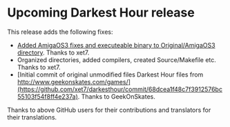 
# Upcoming Darkest Hour release

This release adds the following fixes:

- [Added AmigaOS3 fixes and executeable binary to Original/AmigaOS3 directory](https://github.com/xet7/darkesthour/commit/91a28c9d798a78b8a4f977d3e1724d581b621520).
  Thanks to xet7.
- Organized directories, added compilers, created Source/Makefile etc.
  Thanks to xet7.
- [Initial commit of original unmodified files Darkest Hour files from http://www.geekonskates.com/games/](https://github.com/xet7/darkesthour/commit/68dcea1f48c7f3912576bc55103f54f8ff4e237a).
  Thanks to GeekOnSkates.

Thanks to above GitHub users for their contributions and translators for their translations.
